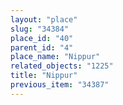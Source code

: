 ```yaml
---
layout: "place"
slug: "34384"
place_id: "40"
parent_id: "4"
place_name: "Nippur"
related_objects: "1225"
title: "Nippur"
previous_item: "34387"
---
```

